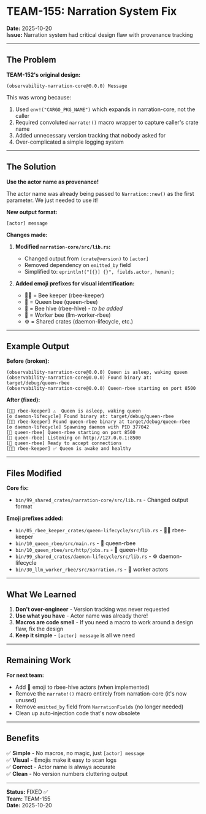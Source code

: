 # TEAM-155: Narration System Fix

**Date:** 2025-10-20  
**Issue:** Narration system had critical design flaw with provenance tracking

---

## The Problem

**TEAM-152's original design:**
```
(observability-narration-core@0.0.0) Message
```

This was wrong because:
1. Used `env!("CARGO_PKG_NAME")` which expands in narration-core, not the caller
2. Required convoluted `narrate!()` macro wrapper to capture caller's crate name
3. Added unnecessary version tracking that nobody asked for
4. Over-complicated a simple logging system

---

## The Solution

**Use the actor name as provenance!**

The actor name was already being passed to `Narration::new()` as the first parameter. We just needed to use it!

**New output format:**
```
[actor] message
```

**Changes made:**

1. **Modified `narration-core/src/lib.rs`:**
   - Changed output from `(crate@version)` to `[actor]`
   - Removed dependency on `emitted_by` field
   - Simplified to: `eprintln!("[{}] {}", fields.actor, human);`

2. **Added emoji prefixes for visual identification:**
   - 🧑‍🌾 = Bee keeper (rbee-keeper)
   - 👑 = Queen bee (queen-rbee)
   - 🍯 = Bee hive (rbee-hive) - *to be added*
   - 🐝 = Worker bee (llm-worker-rbee)
   - ⚙️ = Shared crates (daemon-lifecycle, etc.)

---

## Example Output

**Before (broken):**
```
(observability-narration-core@0.0.0) Queen is asleep, waking queen
(observability-narration-core@0.0.0) Found binary at: target/debug/queen-rbee
(observability-narration-core@0.0.0) Queen-rbee starting on port 8500
```

**After (fixed):**
```
[🧑‍🌾 rbee-keeper] ⚠️  Queen is asleep, waking queen
[⚙️ daemon-lifecycle] Found binary at: target/debug/queen-rbee
[🧑‍🌾 rbee-keeper] Found queen-rbee binary at target/debug/queen-rbee
[⚙️ daemon-lifecycle] Spawning daemon with PID 377042
[👑 queen-rbee] Queen-rbee starting on port 8500
[👑 queen-rbee] Listening on http://127.0.0.1:8500
[👑 queen-rbee] Ready to accept connections
[🧑‍🌾 rbee-keeper] ✅ Queen is awake and healthy
```

---

## Files Modified

**Core fix:**
- `bin/99_shared_crates/narration-core/src/lib.rs` - Changed output format

**Emoji prefixes added:**
- `bin/05_rbee_keeper_crates/queen-lifecycle/src/lib.rs` - 🧑‍🌾 rbee-keeper
- `bin/10_queen_rbee/src/main.rs` - 👑 queen-rbee
- `bin/10_queen_rbee/src/http/jobs.rs` - 👑 queen-http
- `bin/99_shared_crates/daemon-lifecycle/src/lib.rs` - ⚙️ daemon-lifecycle
- `bin/30_llm_worker_rbee/src/narration.rs` - 🐝 worker actors

---

## What We Learned

1. **Don't over-engineer** - Version tracking was never requested
2. **Use what you have** - Actor name was already there!
3. **Macros are code smell** - If you need a macro to work around a design flaw, fix the design
4. **Keep it simple** - `[actor] message` is all we need

---

## Remaining Work

**For next team:**
- Add 🍯 emoji to rbee-hive actors (when implemented)
- Remove the `narrate!()` macro entirely from narration-core (it's now unused)
- Remove `emitted_by` field from `NarrationFields` (no longer needed)
- Clean up auto-injection code that's now obsolete

---

## Benefits

✅ **Simple** - No macros, no magic, just `[actor] message`  
✅ **Visual** - Emojis make it easy to scan logs  
✅ **Correct** - Actor name is always accurate  
✅ **Clean** - No version numbers cluttering output  

---

**Status:** FIXED ✅  
**Team:** TEAM-155  
**Date:** 2025-10-20
